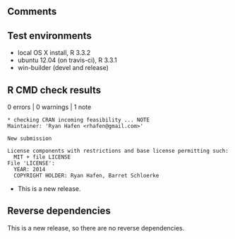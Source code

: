 ## Comments



## Test environments
* local OS X install, R 3.3.2
* ubuntu 12.04 (on travis-ci), R 3.3.1
* win-builder (devel and release)

## R CMD check results

0 errors | 0 warnings | 1 note

    * checking CRAN incoming feasibility ... NOTE
    Maintainer: 'Ryan Hafen <rhafen@gmail.com>'

    New submission

    License components with restrictions and base license permitting such:
      MIT + file LICENSE
    File 'LICENSE':
      YEAR: 2014
      COPYRIGHT HOLDER: Ryan Hafen, Barret Schloerke

* This is a new release.

## Reverse dependencies

This is a new release, so there are no reverse dependencies.
